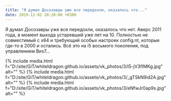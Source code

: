 ```yaml
---
title: "Я думал Досозавры уже все передохли, оказалось что..."
date: 2019-12-02 20:20:00 +0300
---
```


Я думал Досозавры уже все передохли, оказалось что нет. Аверс 2011 года, в момент выхода устаревший уже лет на 10. Полностью не совместимый с х64 и требующий особых настроек config.nt, которые где-то в 2000 и остались. Всё это на i5 восьмого поколения, под управлением Вих7...


{% include media.html f="D:/site/GiT/whiteldragon.github.io/assets/vk_photos/3/I5-jV3fIMKg.jpg" alt="" %}
{% include media.html f="D:/site/GiT/whiteldragon.github.io/assets/vk_photos/3/_gTSkN9id2A.jpg" alt="" %}
{% include media.html f="D:/site/GiT/whiteldragon.github.io/assets/vk_photos/3/eNfwJr0ap9s.jpg" alt="" %}
